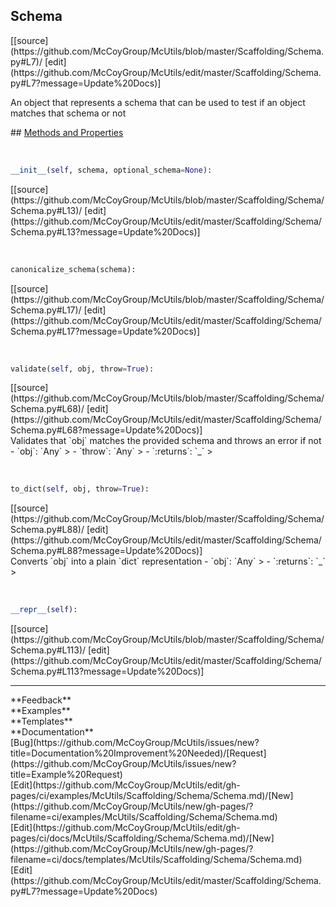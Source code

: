 ## <a id="McUtils.Scaffolding.Schema.Schema">Schema</a> 

<div class="docs-source-link" markdown="1">
[[source](https://github.com/McCoyGroup/McUtils/blob/master/Scaffolding/Schema.py#L7)/
[edit](https://github.com/McCoyGroup/McUtils/edit/master/Scaffolding/Schema.py#L7?message=Update%20Docs)]
</div>

An object that represents a schema that can be used to test
if an object matches that schema or not







<div class="collapsible-section">
 <div class="collapsible-section collapsible-section-header" markdown="1">
## <a class="collapse-link" data-toggle="collapse" href="#methods" markdown="1"> Methods and Properties</a> <a class="float-right" data-toggle="collapse" href="#methods"><i class="fa fa-chevron-down"></i></a>
 </div>
 <div class="collapsible-section collapsible-section-body collapse show" id="methods" markdown="1">
 
<a id="McUtils.Scaffolding.Schema.Schema.__init__" class="docs-object-method">&nbsp;</a> 
```python
__init__(self, schema, optional_schema=None): 
```
<div class="docs-source-link" markdown="1">
[[source](https://github.com/McCoyGroup/McUtils/blob/master/Scaffolding/Schema/Schema.py#L13)/
[edit](https://github.com/McCoyGroup/McUtils/edit/master/Scaffolding/Schema/Schema.py#L13?message=Update%20Docs)]
</div>


<a id="McUtils.Scaffolding.Schema.Schema.canonicalize_schema" class="docs-object-method">&nbsp;</a> 
```python
canonicalize_schema(schema): 
```
<div class="docs-source-link" markdown="1">
[[source](https://github.com/McCoyGroup/McUtils/blob/master/Scaffolding/Schema/Schema.py#L17)/
[edit](https://github.com/McCoyGroup/McUtils/edit/master/Scaffolding/Schema/Schema.py#L17?message=Update%20Docs)]
</div>


<a id="McUtils.Scaffolding.Schema.Schema.validate" class="docs-object-method">&nbsp;</a> 
```python
validate(self, obj, throw=True): 
```
<div class="docs-source-link" markdown="1">
[[source](https://github.com/McCoyGroup/McUtils/blob/master/Scaffolding/Schema/Schema.py#L68)/
[edit](https://github.com/McCoyGroup/McUtils/edit/master/Scaffolding/Schema/Schema.py#L68?message=Update%20Docs)]
</div>
Validates that `obj` matches the provided schema
and throws an error if not
  - `obj`: `Any`
    > 
  - `throw`: `Any`
    > 
  - `:returns`: `_`
    >


<a id="McUtils.Scaffolding.Schema.Schema.to_dict" class="docs-object-method">&nbsp;</a> 
```python
to_dict(self, obj, throw=True): 
```
<div class="docs-source-link" markdown="1">
[[source](https://github.com/McCoyGroup/McUtils/blob/master/Scaffolding/Schema/Schema.py#L88)/
[edit](https://github.com/McCoyGroup/McUtils/edit/master/Scaffolding/Schema/Schema.py#L88?message=Update%20Docs)]
</div>
Converts `obj` into a plain `dict` representation
  - `obj`: `Any`
    > 
  - `:returns`: `_`
    >


<a id="McUtils.Scaffolding.Schema.Schema.__repr__" class="docs-object-method">&nbsp;</a> 
```python
__repr__(self): 
```
<div class="docs-source-link" markdown="1">
[[source](https://github.com/McCoyGroup/McUtils/blob/master/Scaffolding/Schema/Schema.py#L113)/
[edit](https://github.com/McCoyGroup/McUtils/edit/master/Scaffolding/Schema/Schema.py#L113?message=Update%20Docs)]
</div>
 </div>
</div>












---


<div markdown="1" class="text-secondary">
<div class="container">
  <div class="row">
   <div class="col" markdown="1">
**Feedback**   
</div>
   <div class="col" markdown="1">
**Examples**   
</div>
   <div class="col" markdown="1">
**Templates**   
</div>
   <div class="col" markdown="1">
**Documentation**   
</div>
   <div class="col" markdown="1">
   
</div>
   <div class="col" markdown="1">
   
</div>
   <div class="col" markdown="1">
   
</div>
</div>
  <div class="row">
   <div class="col" markdown="1">
[Bug](https://github.com/McCoyGroup/McUtils/issues/new?title=Documentation%20Improvement%20Needed)/[Request](https://github.com/McCoyGroup/McUtils/issues/new?title=Example%20Request)   
</div>
   <div class="col" markdown="1">
[Edit](https://github.com/McCoyGroup/McUtils/edit/gh-pages/ci/examples/McUtils/Scaffolding/Schema/Schema.md)/[New](https://github.com/McCoyGroup/McUtils/new/gh-pages/?filename=ci/examples/McUtils/Scaffolding/Schema/Schema.md)   
</div>
   <div class="col" markdown="1">
[Edit](https://github.com/McCoyGroup/McUtils/edit/gh-pages/ci/docs/McUtils/Scaffolding/Schema/Schema.md)/[New](https://github.com/McCoyGroup/McUtils/new/gh-pages/?filename=ci/docs/templates/McUtils/Scaffolding/Schema/Schema.md)   
</div>
   <div class="col" markdown="1">
[Edit](https://github.com/McCoyGroup/McUtils/edit/master/Scaffolding/Schema.py#L7?message=Update%20Docs)   
</div>
   <div class="col" markdown="1">
   
</div>
   <div class="col" markdown="1">
   
</div>
   <div class="col" markdown="1">
   
</div>
</div>
</div>
</div>